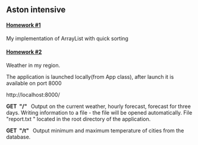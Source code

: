 ## Aston intensive

####  [Homework #1](https://github.com/a-oselkov/Aston_Intensive/tree/main/MyArrayList)

My implementation of ArrayList with quick sorting


####  [Homework #2](https://github.com/a-oselkov/Aston_Intensive/tree/main/weatherApp)

Weather in my region.

The application is launched locally(from App class), after launch it is available on port 8000

http://localhost:8000/

**GET&nbsp;&nbsp;"/"&nbsp;&nbsp;** Output on the current weather, hourly forecast, forecast for three days. Writing information to a file - the file will be opened automatically. File "report.txt " located in the root directory of the application.

**GET&nbsp;&nbsp;"/t"&nbsp;&nbsp;** Output minimum and maximum temperature of cities from the database.

